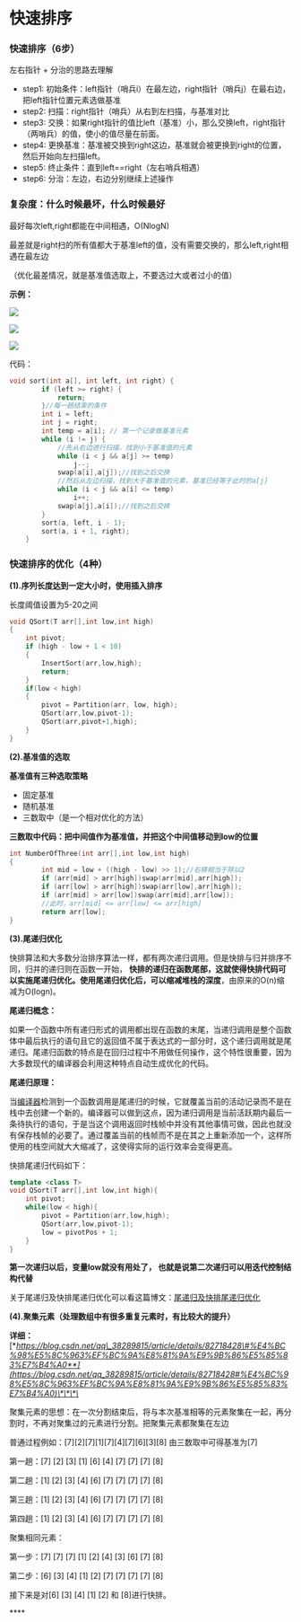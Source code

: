 # 快速排序

### **快速排序（6步）**

左右指针 + 分治的思路去理解

* step1: 初始条件：left指针（哨兵i）在最左边，right指针（哨兵j）在最右边，把left指针位置元素选做基准
* step2: 扫描：right指针（哨兵）从右到左扫描，与基准对比
* step3: 交换：如果right指针的值比left（基准）小，那么交换left，right指针（两哨兵）的值，使小的值尽量在前面。
* step4: 更换基准：基准被交换到right这边，基准就会被更换到right的位置，然后开始向左扫描left。
* step5: 终止条件：直到left==right（左右哨兵相遇）
* step6: 分治：左边，右边分别继续上述操作

### **复杂度：什么时候最坏，什么时候最好**

最好每次left,right都能在中间相遇，O\(NlogN\)

最差就是right扫的所有值都大于基准left的值，没有需要交换的，那么left,right相遇在最左边

（优化最差情况，就是基准值选取上，不要选过大或者过小的值）

**示例：**

![](../../.gitbook/assets/quicksort_1.png)

![](../../.gitbook/assets/quicksort_2.png)

![](../../.gitbook/assets/quicksort_3.png)

代码：

```cpp
void sort(int a[], int left, int right) {
        if (left >= right) {
            return;
        }//每一趟结束的条件
        int i = left;
        int j = right;
        int temp = a[i]; // 第一个记录做基准元素
        while (i != j) { 
            //先从右边进行扫描，找到小于基准值的元素
            while (i < j && a[j] >= temp)
                j--;
            swap(a[i],a[j]);//找到之后交换
            //然后从左边扫描，找到大于基准值的元素，基准已经等于此时的a[j]
            while (i < j && a[i] <= temp)
                i++;
            swap(a[j],a[i]);//找到之后交换
        }
        sort(a, left, i - 1);
        sort(a, i + 1, right);
    }
```

### **快速排序的优化（4种）**

**\(1\).序列长度达到一定大小时，使用插入排序**

长度阈值设置为5-20之间

```cpp
void QSort(T arr[],int low,int high)
{
    int pivot;
    if (high - low + 1 < 10)
    {
        InsertSort(arr,low,high);
        return;
    }
    if(low < high)
    {
        pivot = Partition(arr, low, high);
        QSort(arr,low,pivot-1);
        QSort(arr,pivot+1,high);
    }
}
```

  
**\(2\).基准值的选取**

**基准值有三种选取策略**

* 固定基准
* 随机基准
* 三数取中（是一个相对优化的方法）

**三数取中代码：把中间值作为基准值，并把这个中间值移动到low的位置**

```cpp
int NumberOfThree(int arr[],int low,int high)
{
		int mid = low + ((high - low) >> 1);//右移相当于除以2
		if (arr[mid] > arr[high])swap(arr[mid],arr[high]);
		if (arr[low] > arr[high])swap(arr[low],arr[high]);
		if (arr[mid] > arr[low])swap(arr[mid],arr[low]);
		//此时，arr[mid] <= arr[low] <= arr[high]
		return arr[low];
}
```

**\(3\).尾递归优化**

快排算法和大多数分治排序算法一样，都有两次递归调用。但是快排与归并排序不同，归并的递归则在函数一开始， **快排的递归在函数尾部，这就使得快排代码可以实施尾递归优化。使用尾递归优化后，可以缩减堆栈的深度**，由原来的O\(n\)缩减为O\(logn\)。

**尾递归概念：**

如果一个函数中所有递归形式的调用都出现在函数的末尾，当递归调用是整个函数体中最后执行的语句且它的返回值不属于表达式的一部分时，这个递归调用就是尾递归。尾递归函数的特点是在回归过程中不用做任何操作，这个特性很重要，因为大多数现代的编译器会利用这种特点自动生成优化的代码。

**尾递归原理：**

当[编译器](https://baike.baidu.com/item/%E7%BC%96%E8%AF%91%E5%99%A8)检测到一个函数调用是尾递归的时候，它就覆盖当前的活动记录而不是在栈中去创建一个新的。编译器可以做到这点，因为递归调用是当前活跃期内最后一条待执行的语句，于是当这个调用返回时栈帧中并没有其他事情可做，因此也就没有保存栈帧的必要了。通过覆盖当前的栈帧而不是在其之上重新添加一个，这样所使用的栈空间就大大缩减了，这使得实际的运行效率会变得更高。

快排尾递归代码如下：

```cpp
template <class T>
void QSort(T arr[],int low,int high){
    int pivot;
    while(low < high){
        pivot = Partition(arr,low,high);       
        QSort(arr,low,pivot-1);        
        low = pivotPos + 1;    
    }
}
```

**第一次递归以后，变量low就没有用处了， 也就是说第二次递归可以用迭代控制结构代替**

 关于尾递归及快排尾递归优化可以看这篇博文：[尾递归及快排尾递归优化](https://blog.csdn.net/qq_38289815/article/details/105487879)

  
**\(4\).聚集元素（处理数组中有很多重复元素时，有比较大的提升）**

**详细：**[**https://blog.csdn.net/qq\_38289815/article/details/82718428\#%E4%BC%98%E5%8C%963%EF%BC%9A%E8%81%9A%E9%9B%86%E5%85%83%E7%B4%A0**](https://blog.csdn.net/qq_38289815/article/details/82718428#%E4%BC%98%E5%8C%963%EF%BC%9A%E8%81%9A%E9%9B%86%E5%85%83%E7%B4%A0)\*\*\*\*

聚集元素的思想：在一次分割结束后，将与本次基准相等的元素聚集在一起，再分割时，不再对聚集过的元素进行分割。把聚集元素都聚集在左边

普通过程例如：\[7\]\[2\]\[7\]\[1\]\[7\]\[4\]\[7\]\[6\]\[3\]\[8\] 由三数取中可得基准为\[7\]

第一趟：\[7\] \[2\] \[3\] \[1\] \[6\] \[4\] \[7\] \[7\] \[7\] \[8\]

第二趟：\[1\] \[2\] \[3\] \[4\] \[6\] \[7\] \[7\] \[7\] \[7\] \[8\]

第三趟：\[1\] \[2\] \[3\] \[4\] \[6\] \[7\] \[7\] \[7\] \[7\] \[8\]

第四趟：\[1\] \[2\] \[3\] \[4\] \[6\] \[7\] \[7\] \[7\] \[7\] \[8\]

聚集相同元素：

第一步：\[7\] \[7\] \[7\] \[1\] \[2\] \[4\] \[3\] \[6\] \[7\] \[8\]

第二步：\[6\] \[3\] \[4\] \[1\] \[2\] \[7\] \[7\] \[7\] \[7\] \[8\]

接下来是对\[6\] \[3\] \[4\] \[1\] \[2\] 和 \[8\]进行快排。

\*\*\*\*

